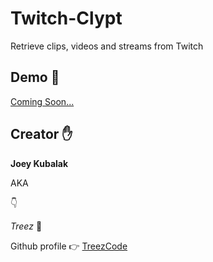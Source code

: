 # Twitch-Clypt

Retrieve clips, videos and streams from Twitch

## Demo 🧐
[Coming Soon...](https://www.youtube.com/watch?v=dQw4w9WgXcQ)

## Creator ✋
**Joey Kubalak**

AKA 

👇

*Treez* 🌲

Github profile 👉 [TreezCode](https://github.com/TreezCode)